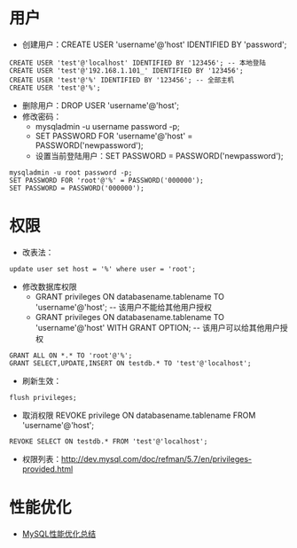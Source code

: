 # 用户
- 创建用户：CREATE USER 'username'@'host' IDENTIFIED BY 'password'; 
```
CREATE USER 'test'@'localhost' IDENTIFIED BY '123456'; -- 本地登陆
CREATE USER 'test'@'192.168.1.101_' IDENTIFIED BY '123456';
CREATE USER 'test'@'%' IDENTIFIED BY '123456'; -- 全部主机
CREATE USER 'test'@'%';
```
- 删除用户：DROP USER 'username'@'host';
- 修改密码：
  + mysqladmin -u username password -p;
  + SET PASSWORD FOR 'username'@'host' = PASSWORD('newpassword');
  + 设置当前登陆用户：SET PASSWORD = PASSWORD('newpassword'); 
```
mysqladmin -u root password -p;
SET PASSWORD FOR 'root'@'%' = PASSWORD('000000'); 
SET PASSWORD = PASSWORD('000000'); 
```
# 权限
- 改表法：
```
update user set host = '%' where user = 'root';
```
- 修改数据库权限
  + GRANT privileges ON databasename.tablename TO 'username'@'host'; -- 该用户不能给其他用户授权
  + GRANT privileges ON databasename.tablename TO 'username'@'host' WITH GRANT OPTION; -- 该用户可以给其他用户授权
```
GRANT ALL ON *.* TO 'root'@'%';
GRANT SELECT,UPDATE,INSERT ON testdb.* TO 'test'@'localhost';
```
- 刷新生效：
```
flush privileges;
```
- 取消权限
REVOKE privilege ON databasename.tablename FROM 'username'@'host';
```
REVOKE SELECT ON testdb.* FROM 'test'@'localhost'; 
```
- 权限列表：http://dev.mysql.com/doc/refman/5.7/en/privileges-provided.html

# 性能优化
- [MySQL性能优化总结](http://www.cnblogs.com/luxiaoxun/p/4694144.html)
